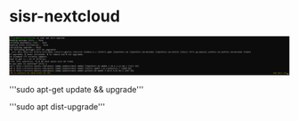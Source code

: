 # sisr-nextcloud


![image](https://github.com/Pyncro/sisr-nextcloud/blob/main/img/apt%20upgrade.PNG)

'''sudo apt-get update && upgrade'''

'''sudo apt dist-upgrade'''
